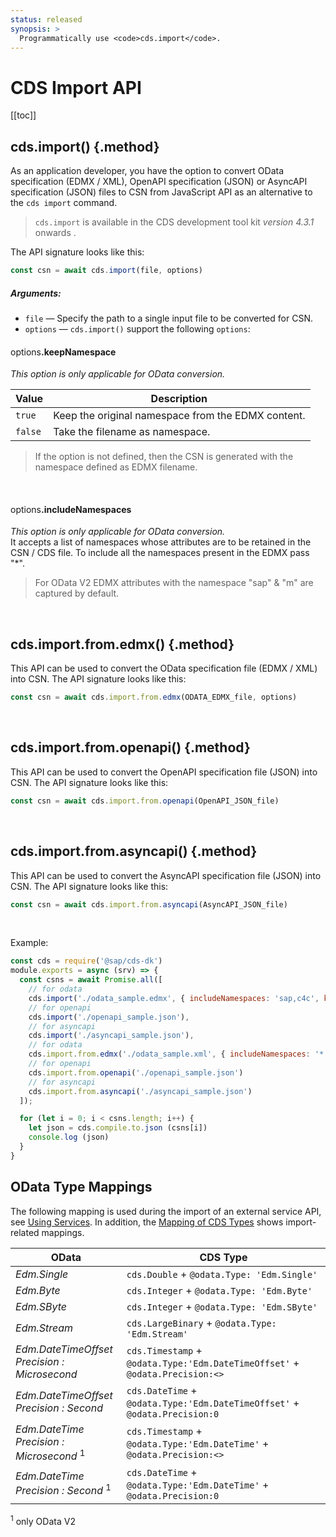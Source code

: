 ```yaml
---
status: released
synopsis: >
  Programmatically use <code>cds.import</code>.
---
```


# CDS Import API

[[toc]]



## cds.import() {.method}

As an application developer, you have the option to convert OData specification (EDMX / XML), OpenAPI specification (JSON) or AsyncAPI specification (JSON) files to CSN from JavaScript API as an alternative to the `cds import` command.

> `cds.import` is available in the CDS development tool kit *version 4.3.1* onwards .

The API signature looks like this:

```js
const csn = await cds.import(file, options)
```

##### Arguments:

* `file` &mdash; Specify the path to a single input file to be converted for CSN.
* `options` &mdash; `cds.import()` support the following `options`:

#### <span style="font-weight:400">options</span>.keepNamespace

_This option is only applicable for OData conversion._ <br>

| Value   | Description                                        |
|---------|----------------------------------------------------|
| `true`  | Keep the original namespace from the EDMX content. |
| `false` | Take the filename as namespace.                    |

> If the option is not defined, then the CSN is generated with the namespace defined as EDMX filename.
<br>

#### <span style="font-weight:400">options</span>.includeNamespaces

_This option is only applicable for OData conversion._ <br>
It accepts a list of namespaces whose attributes are to be retained in the CSN / CDS file. To include all the namespaces present in the EDMX pass "*".

> For OData V2  EDMX attributes with the namespace "sap" & "m" are captured by default.

<br>

## cds.import.from.edmx() {.method}

This API can be used to convert the OData specification file (EDMX / XML) into CSN.
The API signature looks like this:
```js
const csn = await cds.import.from.edmx(ODATA_EDMX_file, options)
```


<br>

## cds.import.from.openapi() {.method}

This API can be used to convert the OpenAPI specification file (JSON) into CSN.
The API signature looks like this:
```js
const csn = await cds.import.from.openapi(OpenAPI_JSON_file)
```
<br>

## cds.import.from.asyncapi() {.method}

This API can be used to convert the AsyncAPI specification file (JSON) into CSN.
The API signature looks like this:
```js
const csn = await cds.import.from.asyncapi(AsyncAPI_JSON_file)
```
<br>

Example:

```js
const cds = require('@sap/cds-dk')
module.exports = async (srv) => {
  const csns = await Promise.all([
    // for odata
    cds.import('./odata_sample.edmx', { includeNamespaces: 'sap,c4c', keepNamespace: true }),
    // for openapi
    cds.import('./openapi_sample.json'),
    // for asyncapi
    cds.import('./asyncapi_sample.json'),
    // for odata
    cds.import.from.edmx('./odata_sample.xml', { includeNamespaces: '*', keepNamespace: false }),
    // for openapi
    cds.import.from.openapi('./openapi_sample.json')
    // for asyncapi
    cds.import.from.asyncapi('./asyncapi_sample.json')
  ]);

  for (let i = 0; i < csns.length; i++) {
    let json = cds.compile.to.json (csns[i])
    console.log (json)
  }
}
```



## OData Type Mappings

The following mapping is used during the import of an external service API, see [Using Services](../../guides/using-services#external-service-api). In addition, the [Mapping of CDS Types](../../advanced/odata#type-mapping) shows import-related mappings.

| OData                                                  | CDS Type                                                                     |
|--------------------------------------------------------|------------------------------------------------------------------------------|
| _Edm.Single_                                           | `cds.Double` + `@odata.Type: 'Edm.Single'`                                   |
| _Edm.Byte_                                             | `cds.Integer` + `@odata.Type: 'Edm.Byte'`                                    |
| _Edm.SByte_                                            | `cds.Integer` + `@odata.Type: 'Edm.SByte'`                                   |
| _Edm.Stream_                                           | `cds.LargeBinary` + `@odata.Type: 'Edm.Stream'`                              |
| _Edm.DateTimeOffset<br>Precision : Microsecond_        | `cds.Timestamp` + `@odata.Type:'Edm.DateTimeOffset'` + `@odata.Precision:<>` |
| _Edm.DateTimeOffset<br>Precision : Second_             | `cds.DateTime` + `@odata.Type:'Edm.DateTimeOffset'` + `@odata.Precision:0`   |
| _Edm.DateTime<br>Precision : Microsecond_ <sup>1</sup> | `cds.Timestamp` + `@odata.Type:'Edm.DateTime'` + `@odata.Precision:<>`       |
| _Edm.DateTime<br>Precision : Second_ <sup>1</sup>      | `cds.DateTime` + `@odata.Type:'Edm.DateTime'` + `@odata.Precision:0`         |

<sup>1</sup> only OData V2
